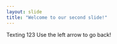 ```yaml
---
layout: slide
title: "Welcome to our second slide!"
---
```

Texting 123
Use the left arrow to go back!
